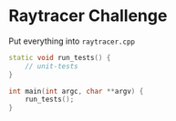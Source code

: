 # Raytracer Challenge

Put everything into `raytracer.cpp`

```c++
static void run_tests() {
	// unit-tests
}

int main(int argc, char **argv) {
	run_tests();
}
```
